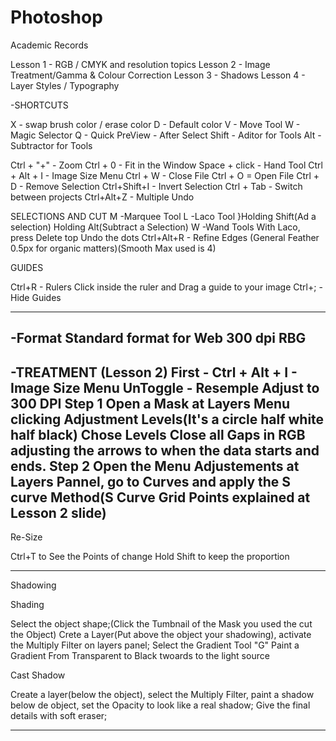 # Photoshop
Academic Records


Lesson 1 - RGB / CMYK and resolution topics
Lesson 2 - Image Treatment/Gamma & Colour Correction
Lesson 3 - Shadows
Lesson 4 - Layer Styles / Typography

-SHORTCUTS

X - swap brush color / erase color
D - Default color
V - Move Tool
W - Magic Selector
Q - Quick PreView - After Select
Shift - Aditor for Tools
Alt - Subtractor for Tools

Ctrl + "+" - Zoom
Ctrl + 0 - Fit in the Window
Space + click - Hand Tool
Ctrl + Alt + I - Image Size Menu
Ctrl + W - Close File
Ctrl + O = Open File 
Ctrl + D - Remove Selection
Ctrl+Shift+I - Invert Selection
Ctrl + Tab - Switch between projects
Ctrl+Alt+Z - Multiple Undo


SELECTIONS AND CUT
M -Marquee Tool
L -Laco Tool       }Holding Shift(Ad a selection) Holding Alt(Subtract a Selection)
W -Wand Tools       With Laco, press Delete top Undo the dots
Ctrl+Alt+R - Refine Edges (General Feather 0.5px for organic matters)(Smooth Max used is 4)



GUIDES

Ctrl+R - Rulers
Click inside the ruler and Drag a guide to your image
Ctrl+; - Hide Guides


------------------------------------------------

-Format
Standard format for Web 
300 dpi 
RBG 
--------------------------------------------------------


-TREATMENT
(Lesson 2)
First - Ctrl + Alt + I - Image Size Menu
UnToggle - Resemple
Adjust to 300 DPI
Step 1
Open a Mask at Layers Menu clicking Adjustment Levels(It's a circle half white half black)
Chose Levels
Close all Gaps in RGB adjusting the arrows to when the data starts and ends.
Step 2
Open the Menu Adjustements at Layers Pannel, go to Curves and apply the S curve Method(S Curve Grid Points explained at Lesson 2 slide)
---------------------------------------------------------------------------

Re-Size

Ctrl+T to See the Points of change
Hold Shift to keep the proportion

------------------------------------------------------------------------------

Shadowing

Shading

Select the object shape;(Click the Tumbnail of the Mask you used the cut the Object)
Crete a Layer(Put above the object your shadowing), activate the Multiply Filter on layers panel;
Select the Gradient Tool "G" Paint a Gradient From Transparent to Black twoards to the light source 

Cast Shadow

Create a layer(below the object), select the Multiply Filter, paint a shadow below de object, set the Opacity to look like a real shadow;
Give the final details with soft eraser;

-------------------------------------------------------------------------------------------------------------------------------

